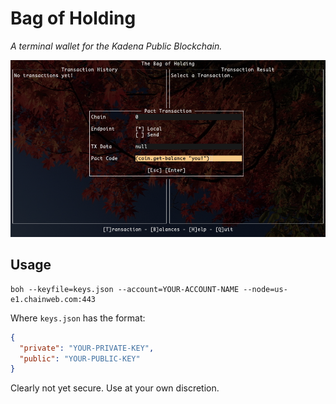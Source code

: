 # Bag of Holding

*A terminal wallet for the Kadena Public Blockchain.*

![Running a transaction.](screenshot.png)

## Usage

```
boh --keyfile=keys.json --account=YOUR-ACCOUNT-NAME --node=us-e1.chainweb.com:443
```

Where `keys.json` has the format:

```json
{
  "private": "YOUR-PRIVATE-KEY",
  "public": "YOUR-PUBLIC-KEY"
}
```

Clearly not yet secure. Use at your own discretion.

